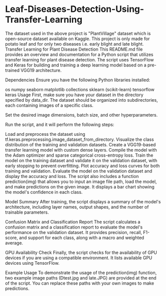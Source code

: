 # Leaf-Diseases-Detection-Using-Transfer-Learning
The dataset used in the above project is "PlantVillage" dataset which is open-source dataset available on Kaggle. This project is only made for potato leaf and for only two diseases i.e. early blight and late blight.
Transfer Learning for Plant Disease Detection
This README.md file provides an overview and documentation for a Python script that utilizes transfer learning for plant disease detection. The script uses TensorFlow and Keras for building and training a deep learning model based on a pre-trained VGG19 architecture.

Dependencies
Ensure you have the following Python libraries installed:

os
numpy
seaborn
matplotlib
collections
sklearn (scikit-learn)
tensorflow
keras
Usage
First, make sure you have your dataset in the directory specified by data_dir. The dataset should be organized into subdirectories, each containing images of a specific class.

Set the desired image dimensions, batch size, and other hyperparameters.

Run the script, and it will perform the following steps:

Load and preprocess the dataset using tf.keras.preprocessing.image_dataset_from_directory.
Visualize the class distribution of the training and validation datasets.
Create a VGG19-based transfer learning model with custom dense layers.
Compile the model with the Adam optimizer and sparse categorical cross-entropy loss.
Train the model on the training dataset and validate it on the validation dataset, with early stopping to prevent overfitting.
Plot accuracy and loss curves for both training and validation.
Evaluate the model on the validation dataset and display the accuracy and loss.
The script also includes a function prediction(img) that allows you to input an image file path, load the model, and make predictions on the given image. It displays a bar chart showing the model's confidence in each class.

Model Summary
After training, the script displays a summary of the model's architecture, including layer names, output shapes, and the number of trainable parameters.

Confusion Matrix and Classification Report
The script calculates a confusion matrix and a classification report to evaluate the model's performance on the validation dataset. It provides precision, recall, F1-score, and support for each class, along with a macro and weighted average.

GPU Availability Check
Finally, the script checks for the availability of GPU devices if you are using a compatible environment. It lists available GPU devices using TensorFlow.

Example Usage
To demonstrate the usage of the prediction(img) function, two example image paths (Dtest.jpg and late.JPG) are provided at the end of the script. You can replace these paths with your own images to make predictions.
